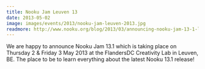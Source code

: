 ```yaml
---
title: Nooku Jam Leuven 13
date: 2013-05-02
image: images/events/2013/nooku-jam-leuven-2013.jpg
readmore: http://www.nooku.org/blog/2013/03/announcing-nooku-jam-13-1-leuven/
---
```


We are happy to announce Nooku Jam 13.1 which is taking place on Thursday 2 & Friday 3 May 2013 at the FlandersDC Creativity Lab in Leuven, BE. The place to be to learn everything about the latest Nooku 13.1 release!